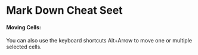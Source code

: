 # Mark Down Cheat Seet


#### Moving Cells: 

You can also use the keyboard shortcuts Alt+Arrow to move one or multiple selected cells.

